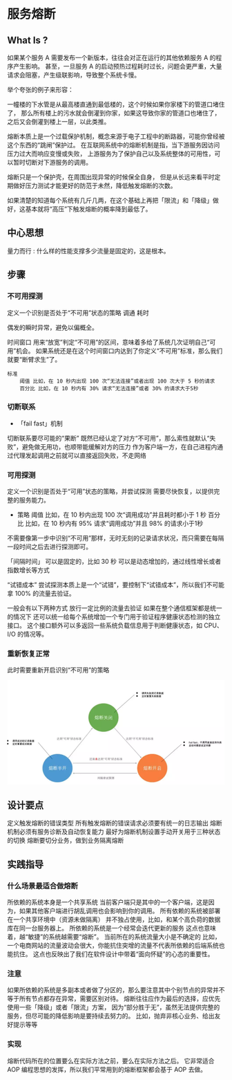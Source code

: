 # 服务熔断  

## What Is ?

如果某个服务 A 需要发布一个新版本，往往会对正在运行的其他依赖服务 A 的程序产生影响。
甚至，一旦服务 A 的启动预热过程耗时过长，问题会更严重，大量请求会阻塞，产生级联影响，导致整个系统卡慢。

举个夸张的例子来形容：  

一幢楼的下水管是从最高楼直通到最低楼的，这个时候如果你家楼下的管道口堵住了，
那么所有楼上的污水就会倒灌到你家，如果这导致你家的管道口也堵住了，之后又会倒灌到楼上一层，以此类推。

熔断本质上是一个过载保护机制，概念来源于电子工程中的断路器，可能你曾经被这个东西的“跳闸”保护过。
在互联网系统中的熔断机制是指，当下游服务因访问压力过大而响应变慢或失败，
上游服务为了保护自己以及系统整体的可用性，可以暂时切断对下游服务的调用。

熔断只是一个保护壳，在周围出现异常的时候保全自身，
但是从长远来看平时定期做好压力测试才能更好的防范于未然，降低触发熔断的次数。

如果清楚的知道每个系统有几斤几两，在这个基础上再把「限流」和「降级」做好，这基本就将“高压”下触发熔断的概率降到最低了。

## 中心思想

量力而行 : 什么样的性能支撑多少流量是固定的，这是根本。

## 步骤  

### 不可用探测

定义一个识别是否处于“不可用”状态的策略
调通
耗时

偶发的瞬时异常，避免以偏概全。

时间窗口
	用来“放宽”判定“不可用”的区间，意味着多给了系统几次证明自己“可用”机会。
	如果系统还是在这个时间窗口内达到了你定义“不可用”标准，那么我们就要“断臂求生”了。

	标准
		阈值 比如，在 10 秒内出现 100 次“无法连接”或者出现 100 次大于 5 秒的请求
		百分比 比如，在 10 秒内有 30% 请求“无法连接”或者 30% 的请求大于5秒

### 切断联系  

* 「fail fast」机制

切断联系要尽可能的“果断”
    既然已经认定了对方“不可用”，那么索性就默认“失败”，避免做无用功，也顺带能缓解对方的压力
作为客户端一方，在自己进程内通过代理发起调用之前就可以直接返回失败，不走网络

### 可用探测

定义一个识别是否处于“可用”状态的策略，并尝试探测
需要尽快恢复，以提供完整的服务能力。

* 策略
阈值 比如，在 10 秒内出现 100 次“调用成功”并且耗时都小于 1 秒
百分比 比如，在 10 秒内有 95% 请求“调用成功”并且 98% 的请求小于1秒

不需要像第一步中识别“不可用”那样，无时无刻的记录请求状况，而只需要在每隔一段时间之后去进行探测即可。

「间隔时间」
	可以是固定的，比如 30 秒
	可以是动态增加的，通过线性增长或者指数增长等方式

“试错成本”
尝试探测本质上是一个“试错”，要控制下“试错成本”，所以我们不可能拿 100% 的流量去验证。

一般会有以下两种方式
放行一定比例的流量去验证
如果在整个通信框架都是统一的情况下
	还可以统一给每个系统增加一个专门用于验证程序健康状态检测的独立接口。
	这个接口额外可以多返回一些系统负载信息用于判断健康状态，如 CPU、I/O 的情况等。

### 重新恢复正常

此时需要重新开启识别“不可用”的策略

![系统会形成一个循环](_pic/Fusing.png)

## 设计要点

定义触发熔断的错误类型
所有触发熔断的错误请求必须要有统一的日志输出
熔断机制必须有服务诊断及自动恢复能力
最好为熔断机制设置手动开关用于三种状态的切换
熔断要切分业务，做到业务隔离熔断

## 实践指导  

### 什么场景最适合做熔断

所依赖的系统本身是一个共享系统
	当前客户端只是其中的一个客户端，这是因为，如果其他客户端进行胡乱调用也会影响到你的调用。
所有依赖的系统被部署在一个共享环境中（资源未做隔离）
	并不独占使用，比如，和某个高负荷的数据库在同一台服务器上。
所依赖的系统是一个经常会迭代更新的服务
	这点也意味着，越“敏捷”的系统越需要“熔断”。
当前所在的系统流量大小是不确定的
	比如，一个电商网站的流量波动会很大，你能抗住突增的流量不代表所依赖的后端系统也能抗住。
	这点也反映出了我们在软件设计中带着“面向怀疑”的心态的重要性。

### 注意

如果所依赖的系统是多副本或者做了分区的，那么要注意其中个别节点的异常并不等于所有节点都存在异常，需要区别对待。
熔断往往应作为最后的选择，应优先使用一些「降级」或者「限流」方案，
	因为“部分胜于无”，虽然无法提供完整的服务，但尽可能的降低影响是要持续去努力的。
	比如，抛弃非核心业务、给出友好提示等等

### 实现

熔断代码所在的位置要么在实际方法之前，要么在实际方法之后。
它非常适合 AOP 编程思想的发挥，所以我们平常用到的熔断框架都会基于 AOP 去做。  